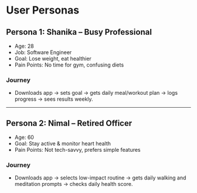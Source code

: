 # User Personas

## Persona 1: Shanika – Busy Professional

- Age: 28
- Job: Software Engineer
- Goal: Lose weight, eat healthier
- Pain Points: No time for gym, confusing diets

### Journey
- Downloads app → sets goal → gets daily meal/workout plan → logs progress → sees results weekly.

---

## Persona 2: Nimal – Retired Officer

- Age: 60
- Goal: Stay active & monitor heart health
- Pain Points: Not tech-savvy, prefers simple features

### Journey
- Downloads app → selects low-impact routine → gets daily walking and meditation prompts → checks daily health score.